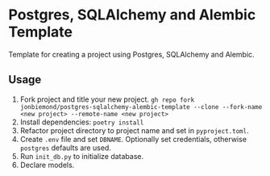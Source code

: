 # Postgres, SQLAlchemy and Alembic Template
Template for creating a project using Postgres, SQLAlchemy and Alembic.

## Usage

1. Fork project and title your new project.
`gh repo fork jonbiemond/postgres-sqlalchemy-alembic-template --clone --fork-name <new project> --remote-name <new project>`
2. Install dependencies: `poetry install`
3. Refactor project directory to project name and set in `pyproject.toml`.
4. Create `.env` file and set `DBNAME`. Optionally set credentials, otherwise `postgres` defaults are used.
5. Run `init_db.py` to initialize database.
6. Declare models.
